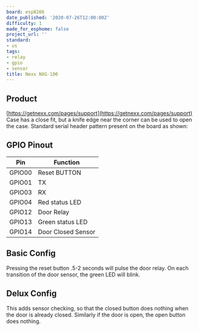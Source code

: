 ```yaml
---
board: esp8266
date_published: '2020-07-26T12:00:00Z'
difficulty: 1
made_for_esphome: false
project_url: ''
standard:
- us
tags:
- relay
- gpio
- sensor
title: Nexx NXG-100
---
```


## Product

[https://getnexx.com/pages/support](https://getnexx.com/pages/support)
Case has a close fit, but a knife edge near the corner can be used to open the case. Standard serial header pattern present on the board as shown:

## GPIO Pinout

| Pin    | Function           |
| ------ | ------------------ |
| GPIO00 | Reset BUTTON       |
| GPIO01 | TX                 |
| GPIO03 | RX                 |
| GPIO04 | Red status LED     |
| GPIO12 | Door Relay         |
| GPIO13 | Green status LED   |
| GPIO14 | Door Closed Sensor |

## Basic Config

Pressing the reset button .5-2 seconds will pulse the door relay.
On each transition of the door sensor, the green LED will blink.

## Delux Config

This adds sensor checking, so that the closed button does nothing when the door is already closed.
Similarly if the door is open, the open button does nothing.